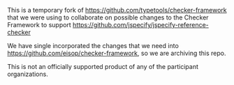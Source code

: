This is a temporary fork of https://github.com/typetools/checker-framework
that we were using to collaborate on possible changes to the Checker
Framework to support https://github.com/jspecify/jspecify-reference-checker

We have single incorporated the changes that we need into
https://github.com/eisop/checker-framework, so we are archiving this repo.

This is not an officially supported product of any of the participant
organizations.
